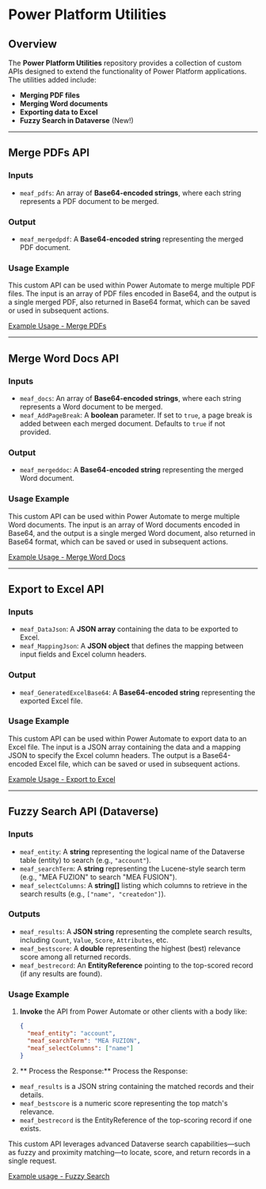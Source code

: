 # **Power Platform Utilities**

## **Overview**

The **Power Platform Utilities** repository provides a collection of custom APIs designed to extend the functionality of Power Platform applications. The utilities added include:

- **Merging PDF files**
- **Merging Word documents**
- **Exporting data to Excel**
- **Fuzzy Search in Dataverse** (New!)

---

## **Merge PDFs API**

### **Inputs**
- `meaf_pdfs`: An array of **Base64-encoded strings**, where each string represents a PDF document to be merged.

### **Output**
- `meaf_mergedpdf`: A **Base64-encoded string** representing the merged PDF document.

### **Usage Example**
This custom API can be used within Power Automate to merge multiple PDF files. The input is an array of PDF files encoded in Base64, and the output is a single merged PDF, also returned in Base64 format, which can be saved or used in subsequent actions.

[Example Usage - Merge PDFs](https://github.com/melamriD365/Power-Platform-Utilities/tree/main/Server%20Extensions/Examples/Merge%20Pdfs)

---

## **Merge Word Docs API**

### **Inputs**
- `meaf_docs`: An array of **Base64-encoded strings**, where each string represents a Word document to be merged.
- `meaf_AddPageBreak`: A **boolean** parameter. If set to `true`, a page break is added between each merged document. Defaults to `true` if not provided.

### **Output**
- `meaf_mergeddoc`: A **Base64-encoded string** representing the merged Word document.

### **Usage Example**
This custom API can be used within Power Automate to merge multiple Word documents. The input is an array of Word documents encoded in Base64, and the output is a single merged Word document, also returned in Base64 format, which can be saved or used in subsequent actions.

[Example Usage - Merge Word Docs](https://github.com/melamriD365/Power-Platform-Utilities/tree/main/Server%20Extensions/Dataverse%20-%20Custom%20Apis/Merge%20Pdfs)

---

## **Export to Excel API**

### **Inputs**
- `meaf_DataJson`: A **JSON array** containing the data to be exported to Excel.
- `meaf_MappingJson`: A **JSON object** that defines the mapping between input fields and Excel column headers.

### **Output**
- `meaf_GeneratedExcelBase64`: A **Base64-encoded string** representing the exported Excel file.

### **Usage Example**
This custom API can be used within Power Automate to export data to an Excel file. The input is a JSON array containing the data and a mapping JSON to specify the Excel column headers. The output is a Base64-encoded Excel file, which can be saved or used in subsequent actions.

[Example Usage - Export to Excel](https://github.com/melamriD365/Power-Platform-Utilities/tree/main/Server%20Extensions/Dataverse%20-%20Custom%20Apis/Export%20To%20Excel)

---

## **Fuzzy Search API (Dataverse)**

### **Inputs**
- `meaf_entity`: A **string** representing the logical name of the Dataverse table (entity) to search (e.g., `"account"`).
- `meaf_searchTerm`: A **string** representing the Lucene-style search term (e.g., "MEA FUZION" to search "MEA FUSION").
- `meaf_selectColumns`: A **string[]** listing which columns to retrieve in the search results (e.g., `["name", "createdon"]`).

### **Outputs**
- `meaf_results`: A **JSON string** representing the complete search results, including `Count`, `Value`, `Score`, `Attributes`, etc.
- `meaf_bestscore`: A **double** representing the highest (best) relevance score among all returned records.
- `meaf_bestrecord`: An **EntityReference** pointing to the top-scored record (if any results are found).

### **Usage Example**
1. **Invoke** the API from Power Automate or other clients with a body like:
   ```json
   {
     "meaf_entity": "account",
     "meaf_searchTerm": "MEA FUZION",
     "meaf_selectColumns": ["name"]
   }
2. ** Process the Response:**
Process the Response:
- `meaf_results` is a JSON string containing the matched records and their details.
- `meaf_bestscore` is a numeric score representing the top match's relevance.
- `meaf_bestrecord` is the EntityReference of the top-scoring record if one exists.

This custom API leverages advanced Dataverse search capabilities—such as fuzzy and proximity matching—to locate, score, and return records in a single request.

[Example usage - Fuzzy Search](https://github.com/melamriD365/Power-Platform-Utilities/tree/main/Server%20Extensions/Dataverse%20-%20Custom%20Apis/Fuzzy%20Search%20API%20(Dataverse))
